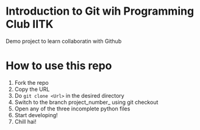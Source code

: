 # Introduction to Git wih Programming Club IITK
Demo project to learn collaboratin with Github

# How to use this repo
1. Fork the repo
2. Copy the URL 
2. Do `git clone <Url>` in the desired directory
3. Switch to the branch project_number_ using git checkout <branch name>
4. Open any of the three incomplete python files
5. Start developing!
6. Chill hai!

